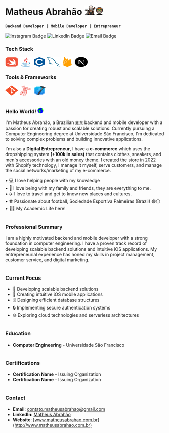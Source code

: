 # Matheus Abrahão <animated-image data-catalyst="" style="width: 30px;"><a target="_blank" rel="noopener noreferrer" href="./assets/mandalorian.gif" data-target="animated-image.originalLink"><img src="./assets/mandalorian.gif" height="30px" style="max-width: 100%; display: inline-block;" data-target="animated-image.originalImage"></a></animated-image>

**`Backend Developer | Mobile Developer | Entrepreneur`**

<p dir="auto">
  <a href="https://www.instagram.com/abrahao.dev" style="text-decoration: none;">
    <img src="https://img.shields.io/badge/Instagram-%23E4405F.svg?&style=flat-square&logo=instagram&logoColor=white&color=071A2C" alt="Instagram Badge" style="max-width: 100%;">
  </a>
  <a href="https://www.linkedin.com/in/matheus-abrah%C3%A3o-1a7aa5246/" style="text-decoration: none;">
    <img src="https://img.shields.io/badge/LinkedIn-%230071A2.svg?&style=flat-square&logo=linkedin&logoColor=white&color=071A2C" alt="LinkedIn Badge" style="max-width: 100%;">
  </a>
  <a href="mailto:contato.matheusabrahao@gmail.com" style="text-decoration: none;">
    <img src="https://img.shields.io/badge/Email-D14836?style=flat-square&logo=gmail&logoColor=white&color=071A2C" alt="Email Badge" style="max-width: 100%;">
  </a>
</p>

### Tech Stack
<a href="#"><img align="center" alt="Swift" height="30" width="40" src="https://raw.githubusercontent.com/devicons/devicon/master/icons/swift/swift-original.svg"></a>
<a href="#"><img align="center" alt="Java" height="30" width="40" src="https://raw.githubusercontent.com/devicons/devicon/master/icons/java/java-original.svg"></a>
<a href="#"><img align="center" alt="C" height="30" width="40" src="https://raw.githubusercontent.com/devicons/devicon/master/icons/c/c-plain.svg"></a>
<a href="#"><img align="center" alt="SQL" height="30" width="40" src="https://raw.githubusercontent.com/devicons/devicon/master/icons/mysql/mysql-original.svg"></a>
<a href="#"><img align="center" alt="Firebase" height="30" width="40" src="https://raw.githubusercontent.com/devicons/devicon/master/icons/firebase/firebase-plain.svg"></a>
<a href="#"><img align="center" alt="Next.js" height="30" width="40" src="https://raw.githubusercontent.com/devicons/devicon/master/icons/nextjs/nextjs-original.svg"></a>

### Tools & Frameworks
<a href="#"><img align="center" alt="Git" height="30" width="40" src="https://raw.githubusercontent.com/devicons/devicon/master/icons/git/git-original.svg"></a>
<a href="#"><img align="center" alt="Microsoft SQL Server" height="30" width="40" src="https://raw.githubusercontent.com/devicons/devicon/master/icons/microsoftsqlserver/microsoftsqlserver-plain.svg"></a>
<a href="#"><img align="center" alt="Xcode" height="30" width="40" src="https://raw.githubusercontent.com/devicons/devicon/master/icons/xcode/xcode-original.svg"></a>

#

### Hello World! <animated-image data-catalyst="" style="width: 18px;"><a target="_blank" rel="noopener noreferrer" href="./assets/earth.gif" data-target="animated-image.originalLink"><img src="./assets/earth.gif" height="18px" style="max-width: 100%; display: inline-block;" data-target="animated-image.originalImage"></a></animated-image>
I'm Matheus Abrahão, a Brazilian 🇧🇷 backend and mobile developer with a passion for creating robust and scalable solutions. Currently pursuing a Computer Engineering degree at Universidade São Francisco, I'm dedicated to solving complex problems and building innovative applications.

I'm also a <strong>Digital Entrepreneur</strong>, I have a <strong>e-commerce</strong> which uses the dropshipping system <strong>(+100k in sales)</strong> that contains clothes, sneakers, and men's accessories with an old money theme. I created the store in 2022 with Shopify technology, I manage it myself, serve customers, and manage the social networks/marketing of my e-commerce.

   • 💻 I love helping people with my knowledge <br>
   • 🏡 I love being with my family and friends, they are everything to me. <br>
   • ✈️ I love to travel and get to know new places and cultures. <br>
   • ⚽ Passionate about football, Sociedade Esportiva Palmeiras (Brazil) 🟢⚪️ <br>
   • 👨‍🎓 My Academic Life here!

#

### Professional Summary
I am a highly motivated backend and mobile developer with a strong foundation in computer engineering. I have a proven track record of developing scalable backend solutions and intuitive iOS applications. My entrepreneurial experience has honed my skills in project management, customer service, and digital marketing.

#

### Current Focus
- 🚀 Developing scalable backend solutions
- 📱 Creating intuitive iOS mobile applications
- 🗄️ Designing efficient database structures
- 🔒 Implementing secure authentication systems
- 🌐 Exploring cloud technologies and serverless architectures

#

### Education
- **Computer Engineering** - Universidade São Francisco

#

### Certifications
- **Certification Name** - Issuing Organization
- **Certification Name** - Issuing Organization

#

### Contact
- **Email**: [contato.matheusabrahao@gmail.com](mailto:contato.matheusabrahao@gmail.com)
- **LinkedIn**: [Matheus Abrahão](https://www.linkedin.com/in/matheus-abrah%C3%A3o-1a7aa5246/)
- **Website**: [www.matheusabrahao.com.br](http://www.matheusabrahao.com.br)

#


